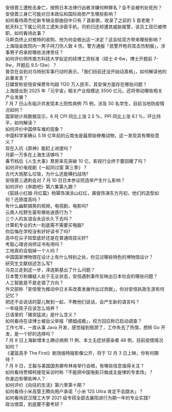 安倍晋三遭枪击身亡，按照日本法律行凶者涉嫌何种罪名？会不会被判处死刑？  
安倍晋三身亡可能对日本政坛和国际局势产生哪些影响？  
如何看待周杰伦新专辑全部曲目中只有 7 首新歌，收录了之前的 5 首老歌？  
航天科工下属公司员工遗失涉密手机，司机归还却遭其威胁报警，该员工现已被停职，如何看待此事？  
马斯克终止对推特的收购，他为何会做出这一决定？这会给双方带来哪些影响？  
上海瑞金医院内一男子持刀伤人致 4 伤，警方通报「民警开枪将其击伤制服」，涉事男子将承担哪些法律责任？  
如何评价网传南方科技大学拟定的硕博工资标准（硕士 4-6w，博士开题前 7-9w，开题后 9.5-13w）？  
普京在谈到对乌特别军事行动时表示，「我们目前还没开始动真格」，如何解读他的此番发言？  
日媒曾称安倍安保费年均超 1120 万人民币，其安保方面存在哪些问题？  
上海提出到 2025 年「元宇宙」相关产业规模达 3500 亿元，还将带动哪些相关产业发展？  
7 月 7 日山东临沂共发现本土阳性病例 75 例，涉及 50 名学生，目前当地防疫情况如何？  
国家统计局数据显示，6 月 CPI 同比上涨 2.5 %，PPI 同比上涨 6.1 %，环比持平，如何解读？  
如何评价中国停车难的现象？  
中国科学家确认 5.18 亿年前的云南虫是最原始脊椎动物，这一发现具有哪些意义？  
现在入坑《原神》能赶上进度吗？  
月薪一万多在上海生活够吗？  
春节档后《人生大事》票房率先突破 10 亿，影视行业终于要回暖了吗？  
如何评价电视剧《一起同过窗 第三季》？  
古代大炮那么垃圾，为什么还能横扫战场?  
安倍晋三遇刺会对 7 月 10 日日本参议院选举产生什么影响？  
如何评价《奔跑吧》第六集第九期？  
《狐妖小红娘·月红篇》杨幂饰演涂山红红，龚俊饰演东方月初，他们的造型如何？还原度高吗？  
有什么幽默搞笑的视频，电视剧，电影吗?  
云南人吃野生菌有哪些迷惑行为？  
三个人的友谊会永远长久下去吗？  
计算机专业的大一到底需不需要买电脑?  
你后悔在学校没有好好读书了吗?  
高中在尖子班垫底好还是在普通班拔尖好?  
考取心理咨询师证书有用吗？  
工地真的会毁掉一个人吗？  
中国国家博物馆在设计上有什么特别之处，你见过哪些特色的博物馆设计？  
研究生文献综述怎么写?  
乌克兰走到这一步，泽连斯基出了什么问题？  
日本警方称嫌疑人处于无业状态，安倍遇刺事件反映出日本社会的哪些问题？  
人工智能是不是走错了方向？  
外交部称「安倍曾为推动中日关系改善发展作出过贡献」，你对安倍执政生涯有何记忆？  
把还不会说话的婴儿聚到一起，不教他们说话，会产生新的语言吗？  
一年级孩子应该怎么培养？  
日语里的「猪突猛进」是什么含义？  
如何看待在读博士被岳父举报「嫖娼成瘾」，校方回应称已启动调查？  
工作七年，一直从事 Java 开发，感觉碰到瓶颈了，工作失去了热情，想转 Go 开发，是一个好的选择吗？  
7 月 8 日上海新增本土确诊病例 11 例、本土无症状感染者 48 例，目前疫情情况如何？  
《灌篮高手 The First》剧场版特报影像公开，将于 12 月 3 日上映，你有何期待？  
7 月 9 日，王毅与美国国务卿布林肯举行会晤，有哪些信息值得关注？  
如何看待贾樟柯接受采访时称「不能把中国电影只做成主旋律的专卖场」？  
你身边有哪些神人？  
如何评价《向往的生活》第六季第十期？  
如何看待小米高管王腾向用户承诺「小米 12S Ultra 肯定不会跳水」？  
如何看待武汉理工大学 2021 级专硕全部去襄阳进行为期一年的专业实践?  
政治很菜，到底要不要考研？  
